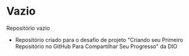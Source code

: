 # Vazio
Repositório vazio

- Repositório criado para o desafio de projeto "Criando seu Primeiro Repositório no GitHub Para Compartilhar Seu Progresso" da DIO
